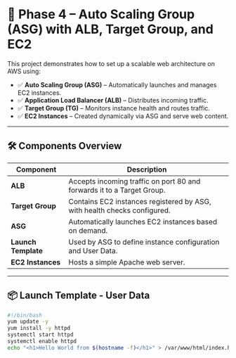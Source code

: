 # 🚀 Phase 4 – Auto Scaling Group (ASG) with ALB, Target Group, and EC2

This project demonstrates how to set up a scalable web architecture on AWS using:

- ✅ **Auto Scaling Group (ASG)** – Automatically launches and manages EC2 instances.
- ✅ **Application Load Balancer (ALB)** – Distributes incoming traffic.
- ✅ **Target Group (TG)** – Monitors instance health and routes traffic.
- ✅ **EC2 Instances** – Created dynamically via ASG and serve web content.

---

## 🛠️ Components Overview

| Component | Description |
|----------|-------------|
| **ALB** | Accepts incoming traffic on port 80 and forwards it to a Target Group. |
| **Target Group** | Contains EC2 instances registered by ASG, with health checks configured. |
| **ASG** | Automatically launches EC2 instances based on demand. |
| **Launch Template** | Used by ASG to define instance configuration and User Data. |
| **EC2 Instances** | Hosts a simple Apache web server. |

---

## 📦 Launch Template - User Data

```bash
#!/bin/bash
yum update -y
yum install -y httpd
systemctl start httpd
systemctl enable httpd
echo "<h1>Hello World from $(hostname -f)</h1>" > /var/www/html/index.html
